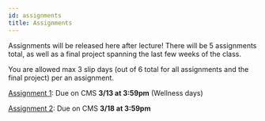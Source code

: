 ```yaml
---
id: assignments
title: Assignments
---
```


Assignments will be released here after lecture! There will be 5 assignments total,
as well as a final project spanning the last few weeks of the class.

You are allowed max 3 slip days (out of 6 total for all assignments and the final project) per an assignment.

[Assignment 1](/docs/assignment1): Due on CMS **3/13 at 3:59pm** (Wellness days)

[Assignment 2](/docs/assignment2): Due on CMS **3/18 at 3:59pm**
